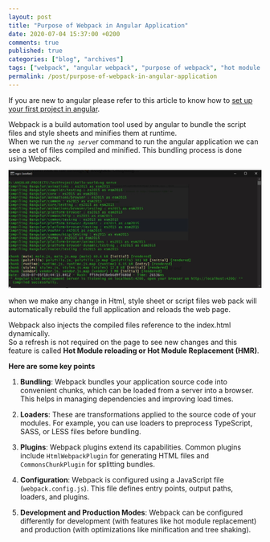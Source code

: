 ```yaml
---
layout: post
title: "Purpose of Webpack in Angular Application"
date: 2020-07-04 15:37:00 +0200
comments: true
published: true
categories: ["blog", "archives"]
tags: ["webpack", "angular webpack", "purpose of webpack", "hot module reloading", "hot module replacement", "HMR"]
permalink: /post/purpose-of-webpack-in-angular-application
---
```


If you are new to angular please refer to this article to know how to [set up your first project in angular](/post/how-to-create-first-angular-project-using-command-line-interface "set up your first project in angular").

Webpack is a build automation tool used by angular to bundle the script files and style sheets and minifies them at runtime.  
When we run the _`ng serve`r_ command to run the angular application we can see a set of files compiled and minified. This bundling process is done using Webpack.

![](/assets/img/posts/2020/07/webpack-compiling.jpg)

when we make any change in Html, style sheet or script files web pack will automatically rebuild the full application and reloads the web page.

Webpack also injects the compiled files reference to the index.html dynamically.  
So a refresh is not required on the page to see new changes and this feature is called **Hot Module reloading or Hot Module Replacement (HMR)**.

**Here are some key points**

1. **Bundling**: Webpack bundles your application source code into convenient chunks, which can be loaded from a server into a browser. This helps in managing dependencies and improving load times.

2. **Loaders**: These are transformations applied to the source code of your modules. For example, you can use loaders to preprocess TypeScript, SASS, or LESS files before bundling.

3. **Plugins**: Webpack plugins extend its capabilities. Common plugins include `HtmlWebpackPlugin` for generating HTML files and `CommonsChunkPlugin` for splitting bundles.

4. **Configuration**: Webpack is configured using a JavaScript file (`webpack.config.js`). This file defines entry points, output paths, loaders, and plugins.

5. **Development and Production Modes**: Webpack can be configured differently for development (with features like hot module replacement) and production (with optimizations like minification and tree shaking).
